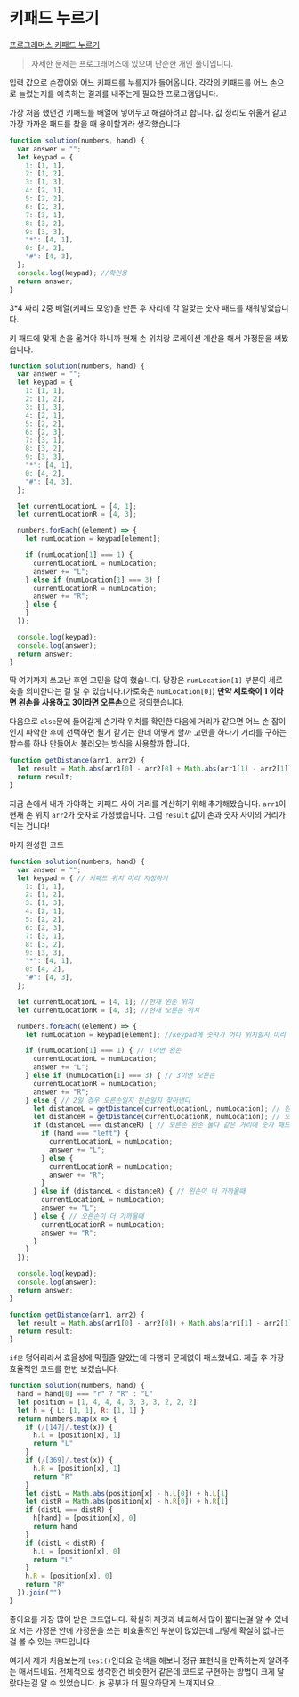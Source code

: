 # 키패드 누르기  
[프로그래머스 키패드 누르기](https://programmers.co.kr/learn/courses/30/lessons/67256)  

> 자세한 문제는 프로그래머스에 있으며 단순한 개인 풀이입니다.  

입력 값으로 손잡이와 어느 키패드를 누를지가 들어옵니다. 각각의 키패드를 어느 손으로 눌렀는지를 예측하는 결과를 내주는게 필요한 프로그램입니다.  

가장 처음 했던건 키패드를 배열에 넣어두고 해결하려고 합니다. 값 정리도 쉬울거 같고 가장 가까운 패드를 찾을 때 용이할거라 생각했습니다  

```js
function solution(numbers, hand) {
  var answer = "";
  let keypad = {
    1: [1, 1],
    2: [1, 2],
    3: [1, 3],
    4: [2, 1],
    5: [2, 2],
    6: [2, 3],
    7: [3, 1],
    8: [3, 2],
    9: [3, 3],
    "*": [4, 1],
    0: [4, 2],
    "#": [4, 3],
  };
  console.log(keypad); //확인용
  return answer;
}
```  
3*4 짜리 2중 배열(키패드 모양)을 만든 후 자리에 각 알맞는 숫자 패드를 채워넣었습니다.  

키 패드에 맞게 손을 옮겨야 하니까 현재 손 위치랑 로케이션 계산을 해서 가정문을 써봤습니다.  

```js
function solution(numbers, hand) {
  var answer = "";
  let keypad = {
    1: [1, 1],
    2: [1, 2],
    3: [1, 3],
    4: [2, 1],
    5: [2, 2],
    6: [2, 3],
    7: [3, 1],
    8: [3, 2],
    9: [3, 3],
    "*": [4, 1],
    0: [4, 2],
    "#": [4, 3],
  };

  let currentLocationL = [4, 1];
  let currentLocationR = [4, 3];

  numbers.forEach((element) => {
    let numLocation = keypad[element];

    if (numLocation[1] === 1) {
      currentLocationL = numLocation;
      answer += "L";
    } else if (numLocation[1] === 3) {
      currentLocationR = numLocation;
      answer += "R";
    } else {
    }
  });

  console.log(keypad);
  console.log(answer);
  return answer;
}
```  
딱 여기까지 쓰고난 후엔 고민을 많이 했습니다. 당장은 ```numLocation[1]``` 부분이 세로축을 의미한다는 걸 알 수 있습니다.(가로축은 ```numLocation[0]```) **만약 세로축이 1 이라면 왼손을 사용하고 3이라면 오른손**으로 정의했습니다.  

다음으로 ```else```문에 들어갈게 손가락 위치를 확인한 다음에 거리가 같으면 어느 손 잡이인지 파악한 후에 선택하면 될거 같기는 한데 어떻게 할까 고민을 하다가 거리를 구하는 함수를 하나 만들어서 불러오는 방식을 사용할까 합니다.  

```js
function getDistance(arr1, arr2) {
  let result = Math.abs(arr1[0] - arr2[0] + Math.abs(arr1[1] - arr2[1]));
  return result;
}
```  

지금 손에서 내가 가야하는 키패드 사이 거리를 계산하기 위해 추가해봤습니다. ```arr1```이 현재 손 위치 ```arr2```가 숫자로 가정했습니다. 그럼 ```result``` 값이 손과 숫자 사이의 거리가 되는 겁니다!  

마저 완성한 코드  
```js
function solution(numbers, hand) {
  var answer = "";
  let keypad = { // 키패드 위치 미리 지정하기
    1: [1, 1],
    2: [1, 2],
    3: [1, 3],
    4: [2, 1],
    5: [2, 2],
    6: [2, 3],
    7: [3, 1],
    8: [3, 2],
    9: [3, 3],
    "*": [4, 1],
    0: [4, 2],
    "#": [4, 3],
  };

  let currentLocationL = [4, 1]; //현재 왼손 위치
  let currentLocationR = [4, 3]; //현재 오른손 위치

  numbers.forEach((element) => {
    let numLocation = keypad[element]; //keypad에 숫자가 어디 위치할지 미리 지정해뒀다

    if (numLocation[1] === 1) { // 1이면 왼손
      currentLocationL = numLocation;
      answer += "L";
    } else if (numLocation[1] === 3) { // 3이면 오른손
      currentLocationR = numLocation;
      answer += "R";
    } else { // 2일 경우 오른손일지 왼손일지 찾아낸다
      let distanceL = getDistance(currentLocationL, numLocation); // 왼손부터 숫자 패드까지의 거리
      let distanceR = getDistance(currentLocationR, numLocation); // 오른손부터 숫자 패드까지의 거리
      if (distanceL === distanceR) { // 오른손 왼손 둘다 같은 거리에 숫자 패드를 놔뒀을때
        if (hand === "left") {
          currentLocationL = numLocation;
          answer += "L";
        } else {
          currentLocationR = numLocation;
          answer += "R";
        }
      } else if (distanceL < distanceR) { // 왼손이 더 가까울때
        currentLocationL = numLocation;
        answer += "L";
      } else { // 오른손이 더 가까울때
        currentLocationR = numLocation;
        answer += "R";
      }
    }
  });

  console.log(keypad);
  console.log(answer);
  return answer;
}

function getDistance(arr1, arr2) {
  let result = Math.abs(arr1[0] - arr2[0]) + Math.abs(arr1[1] - arr2[1]);
  return result;
}
```  

```if문``` 덩어리라서 효율성에 막힐줄 알았는데 다행히 문제없이 패스했네요. 제출 후 가장 효율적인 코드를 한번 보겠습니다.  

```js
function solution(numbers, hand) {
  hand = hand[0] === "r" ? "R" : "L"
  let position = [1, 4, 4, 4, 3, 3, 3, 2, 2, 2]
  let h = { L: [1, 1], R: [1, 1] }
  return numbers.map(x => {
    if (/[147]/.test(x)) {
      h.L = [position[x], 1]
      return "L"
    }
    if (/[369]/.test(x)) {
      h.R = [position[x], 1]
      return "R"
    }
    let distL = Math.abs(position[x] - h.L[0]) + h.L[1]
    let distR = Math.abs(position[x] - h.R[0]) + h.R[1]
    if (distL === distR) {
      h[hand] = [position[x], 0]
      return hand
    }
    if (distL < distR) {
      h.L = [position[x], 0]
      return "L"
    }
    h.R = [position[x], 0]
    return "R"
  }).join("")
}
```  

좋아요를 가장 많이 받은 코드입니다. 확실히 제것과 비교해서 많이 짧다는걸 알 수 있네요 저는 가정문 안에 가정문을 쓰는 비효율적인 부분이 많았는데 그렇게 확실히 없다는 걸 볼 수 있는 코드입니다.  

여기서 제가 처음보는게 ```test()```인데요 검색을 해보니 정규 표현식을 만족하는지 알려주는 매서드네요. 전체적으로 생각한건 비슷한거 같은데 코드로 구현하는 방법이 크게 달랐다는걸 알 수 있었습니다. js 공부가 더 필요하단게 느껴지네요...  